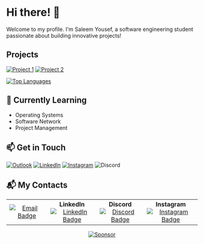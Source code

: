 # Hi there! 👋
Welcome to my profile. I'm Saleem Yousef, a software engineering student passionate about building innovative projects!

## Projects
[![Project 1](https://img.shields.io/badge/GitHub-LeafyLodge-blue?logo=github)](https://github.com/Arikatakur/LeafyLodge) [![Project 2](https://img.shields.io/badge/GitHub-Network%20Transmission%20Simulator-green?logo=github)](https://github.com/Arikatakur/Network-Transmission-Simulator)

[![Top Languages](https://github-readme-stats.vercel.app/api/top-langs/?username=Arikatakur&layout=compact&theme=dark)](https://github.com/Arikatakur)



## 🌱 Currently Learning
- Operating Systems
- Software Network
- Project Management

## 📫 Get in Touch
   [![Outlook](https://img.shields.io/badge/Outlook-blue?style=flat&logo=microsoft-outlook&logoColor=white)](mailto:saleemcollege@hotmail.com)  [![LinkedIn](https://img.shields.io/badge/LinkedIn-Saleem-blue?logo=linkedin)](https://www.linkedin.com/in/saleemyousef/) [![Instagram](https://img.shields.io/badge/Instagram-Follow-red?style=flat&logo=instagram&logoColor=red)](https://www.instagram.com/saleemyousef/) ![Discord](https://img.shields.io/badge/meryio-7289DA?style=flat&logo=discord&logoColor=white)

## 📬 My Contacts

<div align="center">

  <table>
    <tr>
      <td align="center">
        <a href="mailto:saleemcollege@hotmail.com">
          <img src="https://img.shields.io/badge/Outlook-Email_Me-blue?style=for-the-badge&logo=microsoft-outlook&logoColor=white" alt="Email Badge">
        </a>
      </td>
      <td align="center">
        <strong>LinkedIn</strong><br>
        <a href="https://www.linkedin.com/in/saleemyousef/">
          <img src="https://img.shields.io/badge/LinkedIn-Connect-blue?style=for-the-badge&logo=linkedin&logoColor=white" alt="LinkedIn Badge">
        </a>
      </td>
      <td align="center">
        <strong>Discord</strong><br>
        <a href="https://discord.com">
          <img src="https://img.shields.io/badge/Discord-meryio-7289DA?style=for-the-badge&logo=discord&logoColor=white" alt="Discord Badge">
        </a>
      </td>
      <td align="center">
        <strong>Instagram</strong><br>
        <a href="https://www.instagram.com/saleemyousef/">
          <img src="https://img.shields.io/badge/Instagram-Follow-redt?style=for-the-badge&logo=instagram&logoColor=red" alt="Instagram Badge">
        </a>
      </td>
    </tr>
  </table>

</div>




 <div align="center">

[![Sponsor](https://img.shields.io/badge/Sponsor%20Me-❤-red)](https://github.com/sponsors/Arikatakur)  
</div>
